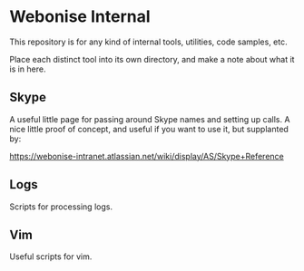 Webonise Internal
===================

This repository is for any kind of internal tools, utilities, code samples, etc.

Place each distinct tool into its own directory, and make a note about what it is in here.

Skype
--------

A useful little page for passing around Skype names and setting up calls. A nice little proof of concept, and useful if you want to use it, but supplanted by:

https://webonise-intranet.atlassian.net/wiki/display/AS/Skype+Reference

Logs
------

Scripts for processing logs.

Vim
-------

Useful scripts for vim.
